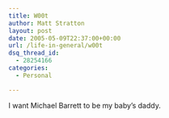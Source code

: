 ```yaml
---
title: W00t
author: Matt Stratton
layout: post
date: 2005-05-09T22:37:00+00:00
url: /life-in-general/w00t
dsq_thread_id:
  - 28254166
categories:
  - Personal

---
```

I want Michael Barrett to be my baby&#8217;s daddy.